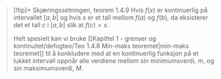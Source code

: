 > [!tip]+ Skjæringssetningen, teorem 1.4.9
> Hvis $f(x)$ er kontinuerlig på intervallet $\left[ a,b \right]$ og hvis $s$ er et tall mellom $f(a)$ og $f(b)$, da eksisterer det et tall $c$ i $[a,b]$ slik at $f(c) = s$.
> 
> Helt spesielt kan vi bruke [[Kapittel 1 - grenser og kontinuitet/defogteo/Teo 1.4.8 Min-maks teoremet|min-maks teoremet]] til å konkludere med at en kontinuerlig funksjon på et lukket intervall oppnår alle verdiene mellom sin minimumsverdi, $m$, og sin maksimumsverdi, $M$. 
